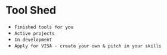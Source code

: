 # Tool Shed

* `Finished tools for you`
* `Active projects`
* `In development`
* `Apply for VISA - create your own & pitch in your skills`
